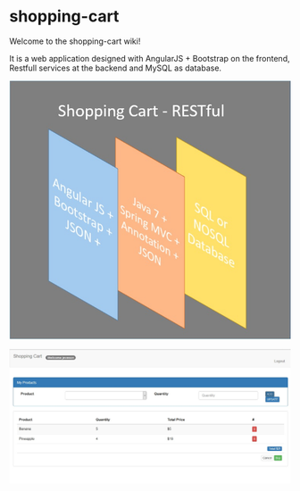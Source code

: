 # shopping-cart

Welcome to the shopping-cart wiki!

It is a web application designed with AngularJS + Bootstrap on the frontend, Restfull services at the backend and MySQL as database.

![enginediagrame](https://github.com/jevesoniensen/shopping-cart/blob/master/img/ShoppingCartLayers.jpg)

![enginediagrame](https://github.com/jevesoniensen/shopping-cart/blob/master/img/shoppingcart.jpg)
